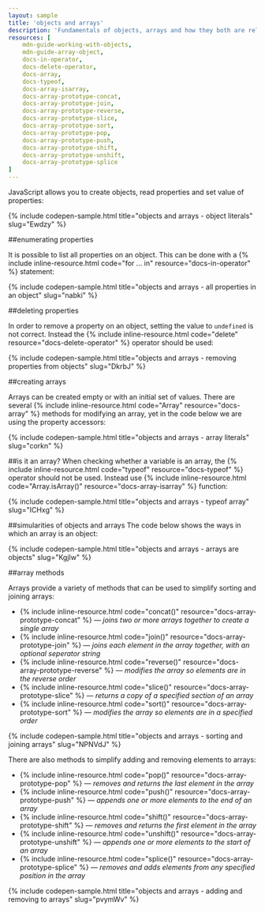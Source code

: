 ```yaml
---
layout: sample
title: 'objects and arrays'
description: 'Fundamentals of objects, arrays and how they both are related.'
resources: [
    mdn-guide-working-with-objects,
    mdn-guide-array-object,
    docs-in-operator,
    docs-delete-operator,
    docs-array,
    docs-typeof,
    docs-array-isarray,
    docs-array-prototype-concat,
    docs-array-prototype-join,
    docs-array-prototype-reverse,
    docs-array-prototype-slice,
    docs-array-prototype-sort,
    docs-array-prototype-pop,
    docs-array-prototype-push,
    docs-array-prototype-shift,
    docs-array-prototype-unshift,
    docs-array-prototype-splice
]
---
```


JavaScript allows you to create objects, read properties and set value of properties:

{% include codepen-sample.html title="objects and arrays - object literals" slug="Ewdzy" %}


##enumerating properties

It is possible to list all properties on an object.  This can be done with a {% include inline-resource.html code="for ... in" resource="docs-in-operator" %} statement:

{% include codepen-sample.html title="objects and arrays - all properties in an object" slug="nabki" %}

##deleting properties

In order to remove a property on an object, setting the value to `undefined` is not correct.  Instead the {% include inline-resource.html code="delete" resource="docs-delete-operator" %} operator should be used:

{% include codepen-sample.html title="objects and arrays - removing properties from objects" slug="DkrbJ" %}


##creating arrays

Arrays can be created empty or with an initial set of values. There are several {% include inline-resource.html code="Array" resource="docs-array" %} methods for modifying an array, yet in the code below we are using the property accessors:

{% include codepen-sample.html title="objects and arrays - array literals" slug="corkn" %}


##is it an array?
When checking whether a variable is an array, the {% include inline-resource.html code="typeof" resource="docs-typeof" %} operator should not be used.  Instead use {% include inline-resource.html code="Array.isArray()" resource="docs-array-isarray" %} function:

{% include codepen-sample.html title="objects and arrays - typeof array" slug="ICHxg" %}


##simularities of objects and arrays
The code below shows the ways in which an array is an object:

{% include codepen-sample.html title="objects and arrays - arrays are objects" slug="KgjIw" %}

##array methods

Arrays provide a variety of methods that can be used to simplify sorting and joining arrays:

- {% include inline-resource.html code="concat()" resource="docs-array-prototype-concat" %} &mdash; _joins two or more arrays together to create a single array_
- {% include inline-resource.html code="join()" resource="docs-array-prototype-join" %} &mdash; _joins each element in the array together, with an optional seperator string_
- {% include inline-resource.html code="reverse()" resource="docs-array-prototype-reverse" %} &mdash; _modifies the array so elements are in the reverse order_
- {% include inline-resource.html code="slice()" resource="docs-array-prototype-slice" %} &mdash; _returns a copy of a specified section of an array_
- {% include inline-resource.html code="sort()" resource="docs-array-prototype-sort" %} &mdash; _modifies the array so elements are in a specified order_

{% include codepen-sample.html title="objects and arrays - sorting and joining arrays" slug="NPNVdJ" %}

There are also methods to simplify adding and removing elements to arrays:

- {% include inline-resource.html code="pop()" resource="docs-array-prototype-pop" %} &mdash; _removes and returns the last element in the array_
- {% include inline-resource.html code="push()" resource="docs-array-prototype-push" %} &mdash; _appends one or more elements to the end of an array_
- {% include inline-resource.html code="shift()" resource="docs-array-prototype-shift" %} &mdash; _removes and returns the first element in the array_
- {% include inline-resource.html code="unshift()" resource="docs-array-prototype-unshift" %} &mdash; _appends one or more elements to the start of an array_
- {% include inline-resource.html code="splice()" resource="docs-array-prototype-splice" %} &mdash; _removes and adds elements from any specified position in the array_

{% include codepen-sample.html title="objects and arrays - adding and removing to arrays" slug="pvymWv" %}

